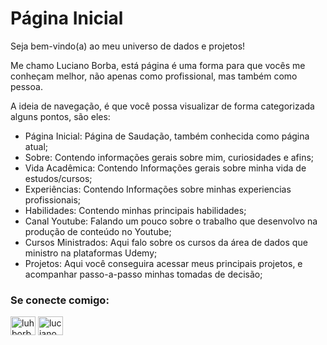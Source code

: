 # Página Inicial


Seja bem-vindo(a) ao meu universo de dados e projetos!

Me chamo Luciano Borba, está página é uma forma para que vocês me conheçam melhor, não apenas como profissional, mas também como pessoa.

A ideia de navegação, é que você possa visualizar de forma categorizada alguns pontos, são eles:

- Página Inicial: Página de Saudação, também conhecida como página atual;
- Sobre: Contendo informações gerais sobre mim, curiosidades e afins;
- Vida Acadêmica: Contendo Informações gerais sobre minha vida de estudos/cursos;
- Experiências: Contendo Informações sobre minhas experiencias profissionais;
- Habilidades: Contendo minhas principais habilidades;
- Canal Youtube: Falando um pouco sobre o trabalho que desenvolvo na produção de conteúdo no Youtube;
- Cursos Ministrados: Aqui falo sobre os cursos da área de dados que ministro na plataformas Udemy;
- Projetos: Aqui você conseguira acessar meus principais projetos, e acompanhar passo-a-passo minhas tomadas de decisão;


<h3 align="left">Se conecte comigo:</h3>
<p align="left">
<a href="https://linkedin.com/in/luhborba" target="blank"><img align="center" src="https://raw.githubusercontent.com/rahuldkjain/github-profile-readme-generator/master/src/images/icons/Social/linked-in-alt.svg" alt="luhborba" height="30" width="40" /></a>
<a href="https://www.youtube.com/@luhborba" target="blank"><img align="center" src="https://raw.githubusercontent.com/rahuldkjain/github-profile-readme-generator/master/src/images/icons/Social/youtube.svg" alt="luciano borba" height="30" width="40" /></a>
</p>